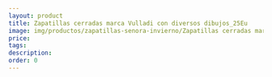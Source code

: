 ```yaml
---
layout: product
title: Zapatillas cerradas marca Vulladi con diversos dibujos_25Eu
image: img/productos/zapatillas-senora-invierno/Zapatillas cerradas marca Vulladi con diversos dibujos_25Eu.webp
price: 
tags: 
description: 
order: 0
---
```

